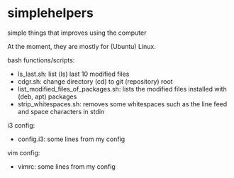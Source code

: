 # simplehelpers
simple things that improves using the computer

At the moment, they are mostly for (Ubuntu) Linux.

bash functions/scripts:

* ls_last.sh: list (ls) last 10 modified files
* cdgr.sh: change directory (cd) to git (repository) root 
* list_modified_files_of_packages.sh: lists the modified files installed with (deb, apt) packages
* strip_whitespaces.sh: removes some whitespaces such as the line feed and space characters in stdin

i3 config:

* config.i3: some lines from my config

vim config:
* vimrc: some lines from my config
